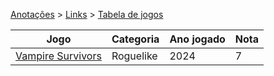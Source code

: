 <link rel="stylesheet" type="text/css" href="../CSS/dark-theme.css">

[Anotações](../) > [Links](./Index.md) > [Tabela de jogos](./Tabela.md)

|**Jogo**|**Categoria**|**Ano jogado**|**Nota**|
|-----|---------|----------|----|
|[Vampire Survivors](./Pages/VampireSurvivors/VampireSurvivors.md)| Roguelike|2024|7|

